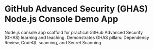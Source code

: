 # GitHub Advanced Security (GHAS) Node.js Console Demo App
Node.js console app scaffold for practical GitHub Advanced Security (GHAS) learning and teaching. Demonstrates GHAS pillars: Dependency Review, CodeQL scanning, and Secret Scanning.
